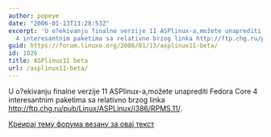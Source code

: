 ```yaml
---
author: popeye
date: "2006-01-13T13:28:53Z"
excerpt: 'U o?ekivanju finalne verzije 11 ASPlinux-a,možete unaprediti Fedora Core
  4 interesantnim paketima sa relativno brzog linka http://ftp.chg.ru/pub/Linux/ASPLinux/i386/RPMS.11/. '
guid: https://forum.linuxo.org/2006/01/13/asplinux11-beta/
id: 1026
title: ASPlinux11 beta
url: /asplinux11-beta/
---
```

U o?ekivanju finalne verzije 11 ASPlinux-a,možete unaprediti Fedora Core 4 interesantnim paketima sa relativno brzog linka http://ftp.chg.ru/pub/Linux/ASPLinux/i386/RPMS.11/. <!--break-->

[Креирај тему форума везану за овај текст](https://linuxo.org/nova-tema-na-forumu/?se_pid=1026)